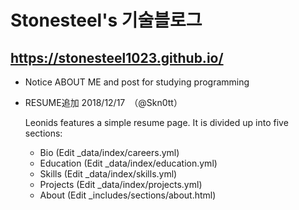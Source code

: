 # Stonesteel's 기술블로그
https://stonesteel1023.github.io/ 
-
* Notice ABOUT ME and post for studying programming

* RESUME追加 2018/12/17　（@Skn0tt）

  Leonids features a simple resume page. It is divided up into five sections:
  
   - Bio (Edit _data/index/careers.yml)
   - Education (Edit _data/index/education.yml)
   - Skills (Edit _data/index/skills.yml)
   - Projects (Edit _data/index/projects.yml)
   - About (Edit _includes/sections/about.html)

